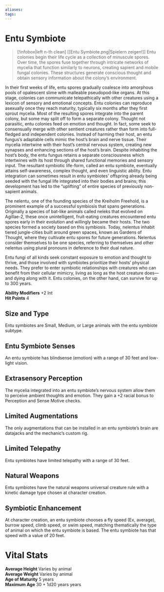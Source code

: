 ```yaml
---
aliases: 
tags: 
---
```


# Entu Symbiote

> [!infobox|left n-th clean]
>  [[Entu Symbiote.png|Spielern zeigen!]]
> Entu colonies begin their life cycle as a collection of minuscule spores. Over time, the spores fuse together through intricate networks of mycelia that function similarly to neurons, creating sapient and mobile fungal colonies. These structures generate conscious thought and obtain sensory information about the colony’s environment.  
  
In their first weeks of life, entu spores gradually coalesce into amorphous pools of opalescent slime with malleable pseudopod‑like organs. At this stage, colonies can communicate telepathically with other creatures using a lexicon of sensory and emotional concepts. Entu colonies can reproduce asexually once they reach maturity, typically six months after they first sprout mycelia. Most of the resulting spores integrate into the parent colony, but some may split off to form a separate colony. Thought not parasitic, entu colonies feed on emotion and thought. In fact, some seek to consensually merge with other sentient creatures rather than form into full-fledged and independent colonies. Instead of harming their host, an entu fungus’s adaptable cells mimic the host’s brain and nerve tissue. Their mycelia intertwine with their host’s central nervous system, creating new synapses and enhancing sections of the host’s brain. Despite inhabiting the host’s body, the entu fungus retains a separate consciousness which intertwines with its host through shared functional memories and sensory input. The resultant symbiotic life-form, called an entu symbiote, eventually attains self-awareness, complex thought, and even linguistic ability. Entu integration can sometimes result in entu symbiotes’ offspring already being seeded with the fungal life integrated into their bodies and brains; this development has led to the “uplifting” of entire species of previously non-sapient animals.  
  
The nelentu, one of the founding species of the Kreiholm Freehold, is a prominent example of a successful symbiosis that spans generations. Originally a species of bat-like animals called neleks that evolved on Agillae-2, these once unintelligent, fruit-eating creatures encountered entu spores early in their evolution and willingly became their hosts. The two species formed a society based on this symbiosis. Today, nelentus inhabit tiered jungle-cities built around green spaces, known as Gardens of Thought, where they cultivate entu spores for future generations. Nelentus consider themselves to be one species, referring to themselves and other nelentus using plural pronouns in deference to their dual nature.  
  
Entu fungi of all kinds seek constant exposure to emotion and thought to thrive, and those involved with symbiotes prioritize their hosts’ physical needs. They prefer to enter symbiotic relationships with creatures who can benefit from their cellular mimicry, living as long as the host creature does—and dying along with it. Entu colonies, on the other hand, can survive for up to 300 years.  
  
**Ability Modifiers** +2 Int  
**Hit Points** 4

## Size and Type

Entu symbiotes are Small, Medium, or Large animals with the entu symbiote subtype.   

## Entu Symbiote Senses

An entu symbiote has blindsense (emotion) with a range of 30 feet and low-light vision.   

## Extrasensory Perception

The mycelia integrated into an entu symbiote’s nervous system allow them to perceive ambient thoughts and emotion. They gain a +2 racial bonus to Perception and Sense Motive checks.   

## Limited Augmentations

The only augmentations that can be installed in an entu symbiote’s brain are datajacks and the mechanic’s custom rig.   

## Limited Telepathy

Entu symbiotes have limited telepathy with a range of 30 feet.   

## Natural Weapons

Entu symbiotes have the natural weapons universal creature rule with a kinetic damage type chosen at character creation.   

## Symbiotic Enhancement

At character creation, an entu symbiote chooses a fly speed (Ex, average), burrow speed, climb speed, or swim speed, matching thematically the type of animal on which the entu symbiote is based. The entu symbiote has that speed with a value of 20 feet. 

# Vital Stats

**Average Height** Varies by animal  
**Average Weight** Varies by animal  
**Age of Maturity** 5 years  
**Maximum Age** 30 + 1d20 years years
